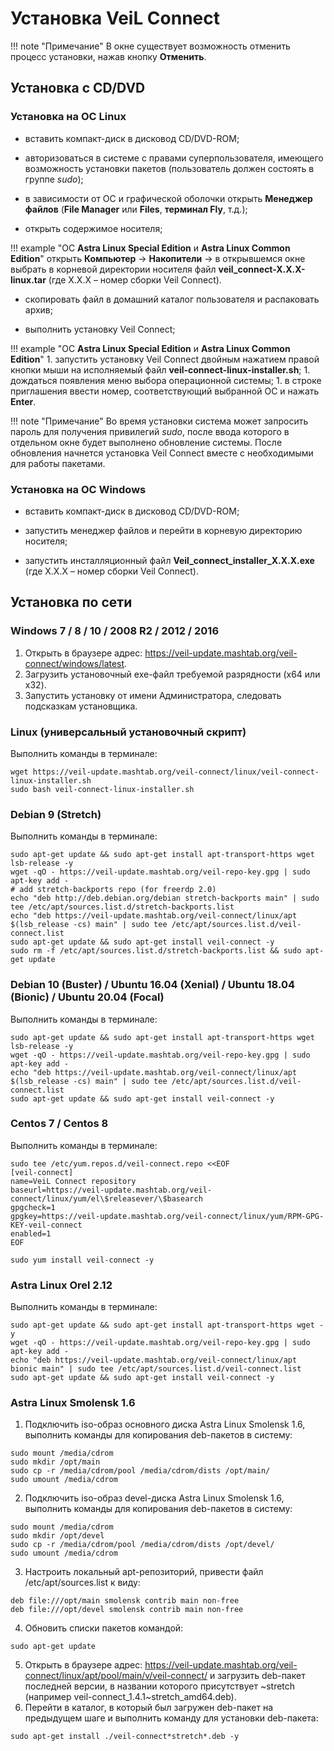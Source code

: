 # Установка VeiL Connect
!!! note "Примечание"
    В окне существует возможность отменить процесс установки, нажав кнопку **Отменить**.

## Установка с CD/DVD

### Установка на ОС Linux
- вставить компакт-диск в дисковод CD/DVD-ROM;

- авторизоваться в системе с правами суперпользователя, имеющего
возможность установки пакетов (пользователь должен состоять в группе *sudo*);

- в зависимости от ОС и графической оболочки открыть **Менеджер файлов**
(**File Manager** или **Files**, **терминал Fly**, т.д.);

- открыть содержимое носителя;

!!! example "ОС **Astra Linux Special Edition** и **Astra Linux Common Edition**"
    открыть **Компьютер** -> **Накопители** -> в открывшемся окне 
    выбрать в корневой директории носителя файл **veil_connect-X.X.X-linux.tar** 
    (где Х.X.X – номер сборки Veil Connect).

- скопировать файл в домашний каталог пользователя и распаковать архив;
    
- выполнить установку Veil Connect;

!!! example "ОС **Astra Linux Special Edition** и **Astra Linux Common Edition**"
    1. запустить установку Veil Connect двойным нажатием правой кнопки мыши на 
    исполняемый файл **veil-connect-linux-installer.sh**;
    1. дождаться появления меню выбора операционной системы;
    1. в строке приглашения ввести номер, соответствующий выбранной ОС и
    нажать **Enter**.
      
!!! note "Примечание"
    Во время установки система может запросить пароль для получения привилегий *sudo*, 
    после ввода которого в отдельном окне будет выполнено обновление системы. 
    После обновления начнется установка Veil Connect вместе с необходимыми для работы пакетами.

### Установка на ОС Windows 
- вставить компакт-диск в дисковод CD/DVD-ROM;

- запустить менеджер файлов и перейти в корневую директорию носителя;

- запустить инсталляционный файл **Veil_connect_installer_Х.X.X.exe** (где Х.X.X – номер сборки Veil Connect).

## Установка по сети

### Windows 7 / 8 / 10 / 2008 R2 / 2012 / 2016
1. Открыть в браузере адрес: https://veil-update.mashtab.org/veil-connect/windows/latest.
2. Загрузить установочный exe-файл требуемой разрядности (x64 или x32).
3. Запустить установку от имени Администратора, следовать подсказкам установщика.
### Linux (универсальный установочный скрипт)
Выполнить команды в терминале:
```
wget https://veil-update.mashtab.org/veil-connect/linux/veil-connect-linux-installer.sh
sudo bash veil-connect-linux-installer.sh
```
### Debian 9 (Stretch)
Выполнить команды в терминале:
```
sudo apt-get update && sudo apt-get install apt-transport-https wget lsb-release -y
wget -qO - https://veil-update.mashtab.org/veil-repo-key.gpg | sudo apt-key add -
# add stretch-backports repo (for freerdp 2.0)
echo "deb http://deb.debian.org/debian stretch-backports main" | sudo tee /etc/apt/sources.list.d/stretch-backports.list
echo "deb https://veil-update.mashtab.org/veil-connect/linux/apt $(lsb_release -cs) main" | sudo tee /etc/apt/sources.list.d/veil-connect.list
sudo apt-get update && sudo apt-get install veil-connect -y
sudo rm -f /etc/apt/sources.list.d/stretch-backports.list && sudo apt-get update
```
### Debian 10 (Buster) / Ubuntu 16.04 (Xenial) / Ubuntu 18.04 (Bionic) / Ubuntu 20.04 (Focal)

Выполнить команды в терминале:
```
sudo apt-get update && sudo apt-get install apt-transport-https wget lsb-release -y
wget -qO - https://veil-update.mashtab.org/veil-repo-key.gpg | sudo apt-key add -
echo "deb https://veil-update.mashtab.org/veil-connect/linux/apt $(lsb_release -cs) main" | sudo tee /etc/apt/sources.list.d/veil-connect.list
sudo apt-get update && sudo apt-get install veil-connect -y
```
### Centos 7 / Centos 8
Выполнить команды в терминале:
```
sudo tee /etc/yum.repos.d/veil-connect.repo <<EOF
[veil-connect]
name=VeiL Connect repository
baseurl=https://veil-update.mashtab.org/veil-connect/linux/yum/el\$releasever/\$basearch
gpgcheck=1
gpgkey=https://veil-update.mashtab.org/veil-connect/linux/yum/RPM-GPG-KEY-veil-connect
enabled=1
EOF
 
sudo yum install veil-connect -y
```
### Astra Linux Orel 2.12
Выполнить команды в терминале:
```
sudo apt-get update && sudo apt-get install apt-transport-https wget -y
wget -qO - https://veil-update.mashtab.org/veil-repo-key.gpg | sudo apt-key add -
echo "deb https://veil-update.mashtab.org/veil-connect/linux/apt bionic main" | sudo tee /etc/apt/sources.list.d/veil-connect.list
sudo apt-get update && sudo apt-get install veil-connect -y
```
### Astra Linux Smolensk 1.6
1. Подключить iso-образ основного диска Astra Linux Smolensk 1.6, выполнить команды для копирования deb-пакетов в систему:
```
sudo mount /media/cdrom
sudo mkdir /opt/main
sudo cp -r /media/cdrom/pool /media/cdrom/dists /opt/main/
sudo umount /media/cdrom
```
2. Подключить iso-образ devel-диска Astra Linux Smolensk 1.6, выполнить команды для копирования deb-пакетов в систему:
```
sudo mount /media/cdrom
sudo mkdir /opt/devel
sudo cp -r /media/cdrom/pool /media/cdrom/dists /opt/devel/
sudo umount /media/cdrom
```
3. Настроить локальный apt-репозиторий, привести файл /etc/apt/sources.list к виду:
```
deb file:///opt/main smolensk contrib main non-free
deb file:///opt/devel smolensk contrib main non-free
```
4. Обновить списки пакетов командой:
```
sudo apt-get update
```
5. Открыть в браузере адрес: https://veil-update.mashtab.org/veil-connect/linux/apt/pool/main/v/veil-connect/ и загрузить deb-пакет последней версии, в названии которого присутствует ~stretch (например veil-connect_1.4.1~stretch_amd64.deb).
6. Перейти в каталог, в который был загружен deb-пакет на предыдущем шаге и выполнить команду для установки deb-пакета:
```
sudo apt-get install ./veil-connect*stretch*.deb -y
```
